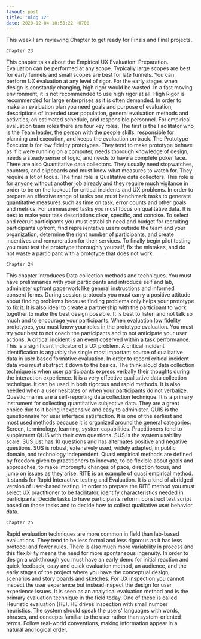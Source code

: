 ```yaml
---
layout: post
title: "Blog 12"
date: 2020-12-04 18:58:22 -0700
---
```

This week I am reviewing Chapter to get ready for Finals and Final projects.

`Chapter 23`

This chapter talks about the Empirical UX Evaluation: Preparation. Evaluation can be performed at any scope. Typically large scopes are best for early funnels and small scopes are best for late funnels. You can perform UX evaluation at any level of rigor. For the early stages when design is constantly changing, high rigor would be wasted. In a fast moving environment, it is not recommended to use high rigor at all. High Rigor is recommended for large enterprises as it is often demanded. In order to make an evaluation plan you need goals and purpose of evaluation, descriptions of intended user population, general evaluation methods and activities, an estimated schedule, and responsible personnel. For empirical evaluation team roles there are four key roles. The first is the Facilitator who is the Team leader, the person with the people skills, responsible for planning and execution, and keeps the evaluation on track. The Prototype Executor is for low fidelity prototypes. They tend to make prototype behave as if it were running on a computer, needs thorough knowledge of design, needs a steady sense of logic, and needs to have a complete poker face. There are also Quantitative data collectors. They usually need stopwatches, counters, and clipboards and must know what measures to watch for. They require a lot of focus. The final role is Qualitative data collectors. This role is for anyone without another job already and they require much vigilance in order to be on the lookout for critical incidents and UX problems. In order to prepare an effective range of tasks one must benchmark tasks to generate quantitative measures such as time on task, error counts and other goals and metrics. For unmeasured tasks you must focus on qualitative data. It is best to make your task descriptions clear, specific, and concise. To select and recruit participants you must establish need and budget for recruiting participants upfront, find representative users outside the team and your organization, determine the right number of participants, and create incentives and remuneration for their services. To finally begin pilot testing you must test the prototype thoroughly yourself, fix the mistakes, and do not waste a participant with a prototype that does not work.

`Chapter 24`

This chapter introduces Data collection methods and techniques. You must have preliminaries with your participants and introduce self and lab, administer upfront paperwork like general instructions and informed consent forms. During session protocols you must carry a positive attitude about finding problems because finding problems only helps your prototype to fix it. It is also ideal to create a partnership with the participant to work together to make the best design possible. It is best to listen and not talk so much and to encourage your participants. When evaluation low fidelity prototypes, you must know your roles in the prototype evaluation. You must try your best to not coach the participants and to not anticipate your user actions. A critical incident is an event observed within a task performance. This is a significant indicator of a UX problem. A critical incident identification is arguably the single most important source of qualitative data in user based formative evaluation. In order to record critical incident data you must abstract it down to the basics. The think aloud data collection technique is when user participants express verbally their thoughts during the interaction experience. It is a very effective qualitative data collection technique. It can be used in both rigorous and rapid methods. It is also needed when a user hesitates or when your participants do not verbalize. Questionnaires are a self-reporting data collection technique. It is a primary instrument for collecting quantitative subjective data. They are a great choice due to it being inexpensive and easy to administer. QUIS is the questionnaire for user interface satisfaction. It is one of the earliest and most used methods because it is organized around the general categories: Screen, terminology, learning, system capabilities. Practitioners tend to supplement QUIS with their own questions. SUS is the system usability scale. SUS just has 10 questions and has alternates positive and negative questions. SUS is robust, extensively used, widely adapted, in public domain, and technology independent. Quasi empirical methods are defined by freedom given to practitioners to innovate, to be flexible about goals and approaches, to make impromptu changes of pace, direction focus, and jump on issues as they arise. RITE is an example of quasi empirical method. It stands for Rapid Interactive testing and Evaluation. It is a kind of abridged version of user-based testing. In order to prepare the RITE method you must select UX practitioner to be facilitator, identify characteristics needed in participants. Decide tasks to have participants reform, construct test script based on those tasks and to decide how to collect qualitative user behavior data.  

`Chapter 25`

Rapid evaluation techniques are more common in field than lab-based evaluations. They tend to be less formal and less rigorous as it has less protocol and fewer rules. There is also much more variability in process and this flexibility means the need for more spontaneous ingenuity. In order to design a walkthrough you must have an early demo for initial reaction and quick feedback, easy and quick evaluation method, an audience, and the early stages of the project where you have the conceptual design, scenarios and story boards and sketches. For UX inspection you cannot inspect the user experience but instead inspect the design for user experience issues. It is seen as an analytical evaluation method and is the primary evaluation technique in the field today. One of these is called Heuristic evaluation (HE). HE drives inspection with small number heuristics. The system should speak the users’ languages with words, phrases, and concepts familiar to the user rather than system-oriented terms. Follow real-world conventions, making information appear in a natural and logical order.
